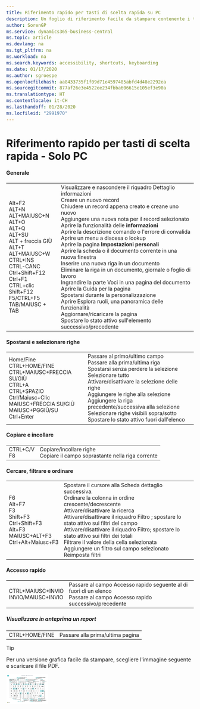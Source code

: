```yaml
---
title: Riferimento rapido per tasti di scelta rapida su PC
description: Un foglio di riferimento facile da stampare contenente i tasti di scelta rapida più utilizzati per utenti di PC.
author: SorenGP
ms.service: dynamics365-business-central
ms.topic: article
ms.devlang: na
ms.tgt_pltfrm: na
ms.workload: na
ms.search.keywords: accessibility, shortcuts, keyboarding
ms.date: 01/17/2020
ms.author: sgroespe
ms.openlocfilehash: aa8433735f1f09d71e4597485abfd4d48e2292ea
ms.sourcegitcommit: 877af26e3e4522ee234fbba606615e105ef3e90a
ms.translationtype: HT
ms.contentlocale: it-CH
ms.lasthandoff: 01/28/2020
ms.locfileid: "2991970"
---
```

# <a name="keyboard-quick-reference---pc-only"></a>Riferimento rapido per tasti di scelta rapida - Solo PC

#### <a name="general"></a>Generale
|||  
|-|-|
|Alt+F2<br />ALT+N<br />ALT+MAIUSC+N<br />ALT+O<br />ALT+Q<br />ALT+SU<br />ALT + freccia GIÙ<br />ALT+T<br />ALT+MAIUSC+W<br />CTRL+INS<br />CTRL-CANC<br />Ctrl+Shift+F12<br />Ctrl+F1<br />CTRL+clic<br />Shift+F12<br />F5/CTRL+F5<br />TAB/MAIUSC + TAB<br />|Visualizzare e nascondere il riquadro Dettaglio informazioni<br />Creare un nuovo record<br />Chiudere un record appena creato e creane uno nuovo<br />Aggiungere una nuova nota per il record selezionato<br />Aprire la funzionalità delle **informazioni**<br />Aprire la descrizione comando o l'errore di convalida<br />Aprire un menu a discesa o lookup<br />Aprire la pagina **Impostazioni personali**<br />Aprire la scheda o il documento corrente in una nuova finestra<br />Inserire una nuova riga in un documento<br />Eliminare la riga in un documento, giornale o foglio di lavoro<br />Ingrandire la parte Voci in una pagina del documento<br />Aprire la Guida per la pagina<br />Spostarsi durante la personalizzazione<br />Aprire Esplora ruoli, una panoramica delle funzionalità<br />Aggiornare/ricaricare la pagina<br />Spostare lo stato attivo sull'elemento successivo/precedente|

#### <a name="navigate--select-rows"></a>Spostarsi e selezionare righe
|||
|-|-|
|Home/Fine<br />CTRL+HOME/FINE <br />CTRL+MAIUSC+FRECCIA SU/GIÙ<br />CTRL+A <br />CTRL+SPAZIO<br />Ctrl/Maiusc+Clic<br />MAIUSC+FRECCIA SU/GIÙ<br />MAIUSC+PGGIÙ/SU<br />Ctrl+Enter|Passare al primo/ultimo campo<br />Passare alla prima/ultima riga<br />Spostarsi senza perdere la selezione<br />Selezionare tutto<br />Attivare/disattivare la selezione delle righe<br /> Aggiungere le righe alla selezione<br />Aggiungere la riga precedente/successiva alla selezione<br />Selezionare righe visibili sopra/sotto <br />Spostare lo stato attivo fuori dall'elenco|

#### <a name="copy--paste"></a>Copiare e incollare
|||
|-|-|
|CTRL+C/V<br />F8|Copiare/incollare righe<br />Copiare il campo soprastante nella riga corrente|

#### <a name="search-filter--sort"></a>Cercare, filtrare e ordinare
|||
|-|-|
|F6<br />Alt+F7<br />F3<br />Shift+F3<br />Ctrl+Shift+F3<br />Alt+F3<br />MAIUSC+ALT+F3<br />Ctrl+Alt+Maiusc+F3|Spostare il cursore alla Scheda dettaglio successiva.<br />Ordinare la colonna in ordine crescente/decrescente<br />Attivare/disattivare la ricerca<br />Attivare/disattivare il riquadro Filtro	; spostare lo stato attivo sui filtri del campo<br />Attivare/disattivare il riquadro Filtro; spostare lo stato attivo sui filtri dei totali<br />Filtrare il valore della cella selezionata<br />Aggiungere un filtro sul campo selezionato<br />Reimposta filtri|

#### <a name="quick-entry"></a>Accesso rapido
|||
|-|-|
|CTRL+MAIUSC+INVIO<br />INVIO/MAIUSC+INVIO|Passare al campo Accesso rapido seguente al di fuori di un elenco<br />Passare al campo Accesso rapido successivo/precedente|


##### <a name="report-preview"></a>Visualizzare in anteprima un report
|||
|-|-|
|CTRL+HOME/FINE|Passare alla prima/ultima pagina|

> [!TIP]
> Per una versione grafica facile da stampare, scegliere l'immagine seguente e scaricare il file PDF.
>
> [ ![](media/keyboard_shortcut_inline.png) ](media/keyboard_shortcuts.pdf)
